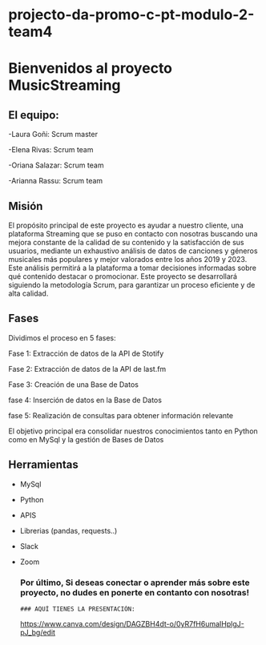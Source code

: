# projecto-da-promo-c-pt-modulo-2-team4


# Bienvenidos al proyecto MusicStreaming
## El equipo:
-Laura Goñi: Scrum master

-Elena Rivas: Scrum team

-Oriana Salazar: Scrum team

-Arianna Rassu: Scrum team

## Misión

El propósito principal de este proyecto es ayudar a nuestro cliente, una plataforma Streaming que se puso en contacto con nosotras buscando una mejora constante de la calidad de su contenido y la satisfacción de sus usuarios, mediante un exhaustivo análisis de datos de canciones y géneros musicales más populares y mejor valorados entre los años 2019 y 2023. Este análisis permitirá a la plataforma a tomar decisiones informadas sobre qué contenido destacar o promocionar.
Este proyecto se desarrollará siguiendo la metodología Scrum, para garantizar un proceso eficiente y de alta calidad.

## Fases

Dividimos el proceso en 5 fases:

Fase 1: Extracción de datos de la API de Stotify 

Fase 2: Extracción de datos de la API de last.fm

Fase 3: Creación de una Base de Datos

fase 4: Inserción de datos en la Base de Datos

fase 5: Realización de consultas para obtener información relevante

El objetivo principal era consolidar nuestros conocimientos tanto en Python como en MySql y la gestión de Bases de Datos 

## Herramientas 

* MySql
  
* Python
  
* APIS
  
* Librerias (pandas, requests..)
  
* Slack
  
* Zoom

  

   ### Por último, Si deseas conectar o aprender más sobre este proyecto, no dudes en ponerte en contanto con nosotras!
  
      ### AQUÍ TIENES LA PRESENTACIÓN:
  https://www.canva.com/design/DAGZBH4dt-o/0yR7fH6umaIHplgJ-pJ_bg/edit
